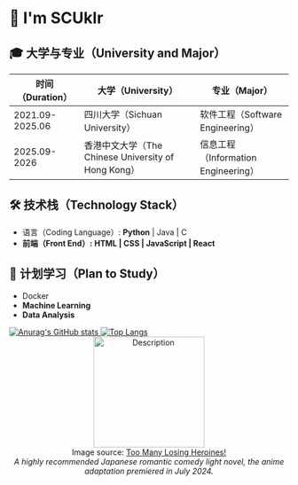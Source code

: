 
# 👋 I'm SCUklr

## 🎓 大学与专业（University and Major）

| 时间（Duration）          | 大学（University）         | 专业（Major）                         |
|-------------------------|-------------------------|-----------------------------------|
| 2021.09-2025.06  | 四川大学（Sichuan University） | 软件工程（Software Engineering）    |
| 2025.09-2026  | 香港中文大学（The Chinese University of Hong Kong） | 信息工程（Information Engineering）    |


## 🛠 技术栈（Technology Stack）
- 语言（Coding Language）: **Python** | Java | C 
- **前端（Front End）:** **HTML | CSS | JavaScript | React**

## 🌱 计划学习（Plan to Study）
- Docker
- **Machine Learning**
- **Data Analysis**

<div>
    <a href="https://github.com/anuraghazra/github-readme-stats">
       <img src="https://github-readme-stats.vercel.app/api?username=SCUklr&show_icons=true&theme=light" alt="Anurag's GitHub stats" /> 
    </a>
    <a href="https://github.com/anuraghazra/github-readme-stats">
    <img src="https://github-readme-stats.vercel.app/api/top-langs/?username=SCUklr&layout=compact&theme=light" alt="Top Langs" />
  </a>
</div>

<div align="center">   
  <img src="https://th.bing.com/th/id/OIP.tg7tqjoYDzPZX4iavArcBgHaKk?w=184&h=262&c=7&r=0&o=5&dpr=1.7&pid=1.7" alt="Description" width="200" />
  <br>Image source: <a href="https://en.wikipedia.org/wiki/Too_Many_Losing_Heroines!">Too Many Losing Heroines!</a><br>
  <em>A highly recommended Japanese romantic comedy light novel, the anime adaptation premiered in July 2024.</em>
</div>
